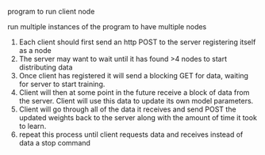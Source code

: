 program to run client node

run multiple instances of the program to have multiple nodes

1. Each client should first send an http POST to the server registering itself as a node
2. The server may want to wait until it has found >4 nodes to start distributing data
3. Once client has registered it will send a blocking GET for data, waiting for server to start training. 
4. Client will then at some point in the future receive a block of data from the server. Client will use this data to update its own model parameters.
5. Client will go through all of the data it receives and send POST the updated weights back to the server along with the amount of time it took to learn.
6. repeat this process until client requests data and receives instead of data a stop command
